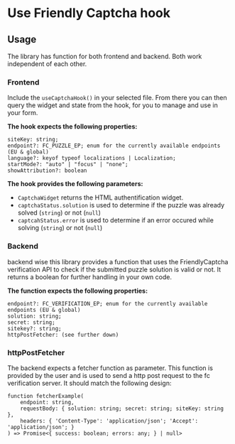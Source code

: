 # Use Friendly Captcha hook
## Usage
The library has function for both frontend and backend. Both work independent of each other.

### Frontend
Include the `useCaptchaHook()` in your selected file. From there you can then query the widget
and state from the hook, for you to manage and use in your form.

<b>The hook expects the following properties:</b><br/>
```
siteKey: string;
endpoint?: FC_PUZZLE_EP; enum for the currently available endpoints (EU & global)
language?: keyof typeof localizations | Localization;
startMode?: "auto" | "focus" | "none";
showAttribution?: boolean
```

<b>The hook provides the following parameters:</b><br/>
- `CaptchaWidget` returns the HTML authentification widget.
- `captchaStatus.solution` is used to determine if the puzzle was already solved (`string`) or not (`null`)
- `captcahStatus.error` is used to determine if an error occured while solving (`string`) or not (`null`)

### Backend
backend wise this library provides a function that uses the FriendlyCaptcha verification
API to check if the submitted puzzle solution is valid or not. It returns a boolean for further
handling in your own code.

<b>The function expects the following properties:</b><br/>
```
endpoint?: FC_VERIFICATION_EP; enum for the currently available endpoints (EU & global)
solution: string;
secret: string;
sitekey?: string;
httpPostFetcher: (see further down)
```

### httpPostFetcher
The backend expects a fetcher function as parameter. This function is provided by the user
and is used to send a http post request to the fc verification server. It should match the following design:
```
function fetcherExample(
    endpoint: string,
    requestBody: { solution: string; secret: string; siteKey: string },
    headers: { 'Content-Type': 'application/json'; 'Accept': 'application/json'; }
) => Promise<{ success: boolean; errors: any; } | null>
```
